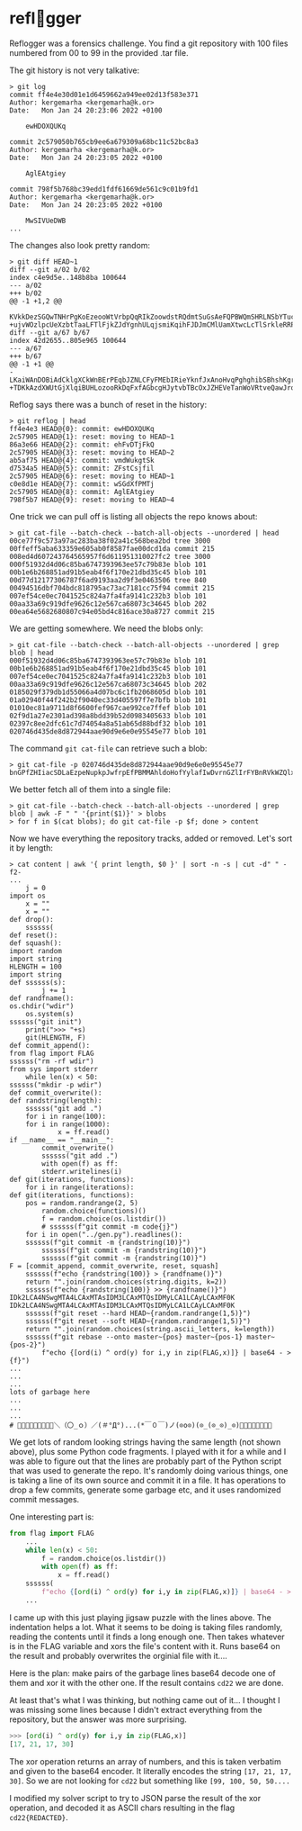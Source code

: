 # refl🤣gger

Reflogger was a forensics challenge. You find a git repository with 100 files numbered from 00 to 99 in the provided .tar file.

The git history is not very talkative:

```shell
> git log
commit ff4e4e30d01e1d6459662a949ee02d13f583e371
Author: kergemarha <kergemarha@k.or>
Date:   Mon Jan 24 20:23:06 2022 +0100

    ewHDOXQUKq

commit 2c579050b765cb9ee6a679309a68bc11c52bc8a3
Author: kergemarha <kergemarha@k.or>
Date:   Mon Jan 24 20:23:05 2022 +0100

    AglEAtgiey

commit 798f5b768bc39edd1fdf61669de561c9c01b9fd1
Author: kergemarha <kergemarha@k.or>
Date:   Mon Jan 24 20:23:05 2022 +0100

    MwSIVUeDWB
...
```

The changes also look pretty random:
```shell
> git diff HEAD~1
diff --git a/02 b/02
index c4e9d5e..148b8ba 100644
--- a/02
+++ b/02
@@ -1 +1,2 @@
 KVkkDezSGQwTNHrPgKoEzeooWtVrbpQqRIkZoowdstRQdmtSuGsAeFQPBWQmSHRLNSbYTucHOSofpjGnwPiGDLPXCAgGwZTJBNmv
+ujvWOzlpcUeXzbtTaaLFTlFjkZJdYgnhULqjsmiKqihFJDJmCMlUamXtwcLcTlSrkleRRPhimWvSuUglTUIsNXaPHbZFPbSPutSa
diff --git a/67 b/67
index 42d2655..805e965 100644
--- a/67
+++ b/67
@@ -1 +1 @@
-LKaiWAnDOBiAdCklgXCkWnBErPEqbJZNLCFyFMEbIRieYknfJxAnoHvqPghghibSBhshKgrZLTOZaQERGcZESkIVxGOllipttUxi
+TDKkAzdXWUtGjXlqiBUHLozooRkDqFxfAGbcgHJytvbTBcOxJZHEVeTanWoVRtveQawJrqAQgbPQwzpBKgemPniCqDknUwRDtmQk
```

Reflog says there was a bunch of reset in the history:
```shell
> git reflog | head
ff4e4e3 HEAD@{0}: commit: ewHDOXQUKq
2c57905 HEAD@{1}: reset: moving to HEAD~1
86a3e66 HEAD@{2}: commit: ehFvDTjFkQ
2c57905 HEAD@{3}: reset: moving to HEAD~2
ab5af75 HEAD@{4}: commit: vmdWukgtSk
d7534a5 HEAD@{5}: commit: ZFstCsjfil
2c57905 HEAD@{6}: reset: moving to HEAD~1
c0e8d1e HEAD@{7}: commit: wSGdXfPMTj
2c57905 HEAD@{8}: commit: AglEAtgiey
798f5b7 HEAD@{9}: reset: moving to HEAD~4
```

One trick we can pull off is listing all objects the repo knows about:

```shell
> git cat-file --batch-check --batch-all-objects --unordered | head
00ce77f9c573a97ac283ba38f02a41c568bea2bd tree 3000
00ffeff5aba633359e605ab0f8587fae00dcd1da commit 215
008ed4d607243764565957f6d611951310027fc2 tree 3000
000f51932d4d06c85ba6747393963ee57c79b83e blob 101
00b1e6b268851ad91b5eab4f6f170e21dbd35c45 blob 101
00d77d12177306787f6ad9193aa2d9f3e0463506 tree 840
00494516dbf704bdc818795ac73ac7181cc75f94 commit 215
007ef54ce0ec7041525c824a7fa4fa9141c232b3 blob 101
00aa33a69c919dfe9626c12e567ca68073c34645 blob 202
00ea64e5682680807c94e05bd4c816ace30a8727 commit 215
```

We are getting somewhere. We need the blobs only:
```shell
> git cat-file --batch-check --batch-all-objects --unordered | grep blob | head
000f51932d4d06c85ba6747393963ee57c79b83e blob 101
00b1e6b268851ad91b5eab4f6f170e21dbd35c45 blob 101
007ef54ce0ec7041525c824a7fa4fa9141c232b3 blob 101
00aa33a69c919dfe9626c12e567ca68073c34645 blob 202
0185029f379db1d55066a4d07bc6c1fb2068605d blob 101
01a02940f44f242b2f9040ec33d405597f7e7bfb blob 101
01010ec81a9711d8f6600fef967cae992ce7ffef blob 101
02f9d1a27e2301ad398a8bdd39b52d0983405633 blob 101
02397c8ee2dfc61c7d74054a8a51ab65d88bdf32 blob 101
020746d435de8d872944aae90d9e6e0e95545e77 blob 101
```

The command `git cat-file` can retrieve such a blob:

```shell
> git cat-file -p 020746d435de8d872944aae90d9e6e0e95545e77
bnGPfZHIiacSDLaEzpeNupkpJwfrpEfPBMMAhldoHofYylafIwDvrnGZlIrFYBnRVkWZQlxGmqzxYdsQvjfbeBtfGsgrHWpWNqZu
```

We better fetch all of them into a single file:
```shell
> git cat-file --batch-check --batch-all-objects --unordered | grep blob | awk -F " " '{print($1)}' > blobs
> for f in $(cat blobs); do git cat-file -p $f; done > content
```

Now we have everything the repository tracks, added or removed. Let's sort it by length:
```shell
> cat content | awk '{ print length, $0 }' | sort -n -s | cut -d" " -f2-
...
    j = 0
import os
    x = ""
    x = ""
def drop():
    ssssss(
def reset():
def squash():
import random
import string
HLENGTH = 100
import string
def ssssss(s):
        j += 1
def randfname():
os.chdir("wdir")
    os.system(s)
ssssss("git init")
    print(">>> "+s)
    git(HLENGTH, F)
def commit_append():
from flag import FLAG
ssssss("rm -rf wdir")
from sys import stderr
    while len(x) < 50:
ssssss("mkdir -p wdir")
def commit_overwrite():
def randstring(length):
    ssssss("git add .")
    for i in range(100):
    for i in range(1000):
            x = ff.read()
if __name__ == "__main__":
        commit_overwrite()
        ssssss("git add .")
        with open(f) as ff:
        stderr.writelines(i)
def git(iterations, functions):
    for i in range(iterations):
def git(iterations, functions):
    pos = random.randrange(2, 5)
        random.choice(functions)()
        f = random.choice(os.listdir())
        # ssssss(f"git commit -m code{j}")
    for i in open("../gen.py").readlines():
    ssssss(f"git commit -m {randstring(10)}")
        ssssss(f"git commit -m {randstring(10)}")
        ssssss(f"git commit -m {randstring(10)}")
F = [commit_append, commit_overwrite, reset, squash]
    ssssss(f"echo {randstring(100)} > {randfname()}")
    return "".join(random.choices(string.digits, k=2))
    ssssss(f"echo {randstring(100)} >> {randfname()}")
IDk2LCA4NSwgMTA4LCAxMTAsIDM3LCAxMTQsIDMyLCA1LCAyLCAxMF0K
IDk2LCA4NSwgMTA4LCAxMTAsIDM3LCAxMTQsIDMyLCA1LCAyLCAxMF0K
    ssssss(f"git reset --hard HEAD~{random.randrange(1,5)}")
    ssssss(f"git reset --soft HEAD~{random.randrange(1,5)}")
    return "".join(random.choices(string.ascii_letters, k=length))
    ssssss(f"git rebase --onto master~{pos} master~{pos-1} master~{pos-2}")
        f"echo {[ord(i) ^ ord(y) for i,y in zip(FLAG,x)]} | base64 - > {f}")
...
...
...
lots of garbage here
...
...
...
# 🤣🤣😂🤣😂😂😂🤣😂＼（〇_ｏ）／(＃°Д°)...(*￣０￣)ノ(⊙o⊙)(⊙_(⊙_⊙)_⊙)👀🥙🥩🍗🍖🙄😌😴
```

We get lots of random looking strings having the same length (not shown above), plus some Python 
code fragments. I played with it for a while and I was able to figure out that the lines are
probably part of the Python script that was used to generate the repo. It's randomly doing various things,
one is taking a line of its own source and commit it in a file. It has operations to drop a few commits, 
generate some garbage etc, and it uses randomized commit messages.

One interesting part is:

```python
from flag import FLAG
    ...
    while len(x) < 50:
        f = random.choice(os.listdir())
        with open(f) as ff:
            x = ff.read()
    ssssss(
        f"echo {[ord(i) ^ ord(y) for i,y in zip(FLAG,x)]} | base64 - > {f}")
    ...
```

I came up with this just playing jigsaw puzzle with the lines above. The indentation helps a lot. What it seems to be doing is taking files randomly, reading the contents until it finds a long enough one. Then takes whatever is in the FLAG variable and xors the file's content with it. Runs base64 on the result
and probably overwrites the orginial file with it....

Here is the plan: make pairs of the garbage lines base64 decode one of them 
and xor it with the other one. If the result contains `cd22` we are done.

At least that's what I was thinking, but nothing came out of it... I thought I was missing some lines because I didn't extract everything from the repository, but the answer was more surprising.

```python
>>> [ord(i) ^ ord(y) for i,y in zip(FLAG,x)]
[17, 21, 17, 30]
```

The xor operation returns an array of numbers, and this is taken verbatim and given to the base64 encoder. It literally encodes the string `[17, 21, 17, 30]`. So we are not looking for `cd22` but something like `[99, 100, 50, 50....`

I modified my solver script to try to JSON parse the result of the xor operation, and decoded it as ASCII chars resulting in the flag `cd22{REDACTED}`.
